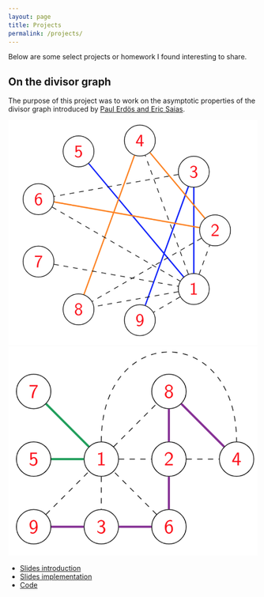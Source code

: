 ```yaml
---
layout: page
title: Projects
permalink: /projects/
---
```


Below are some select projects or homework I found interesting to share.

## On the divisor graph

The purpose of this project was to work on the asymptotic properties of the
divisor graph introduced by [Paul Erdös and Eric Saias](http://matwbn.icm.edu.pl/ksiazki/aa/aa73/aa7324.pdf).

![](/assets/images/graph1.png)
![](/assets/images/graph2.png)

* [Slides introduction](https://github.com/ncloarec/TIPE/blob/master/info.pdf)
* [Slides implementation](https://github.com/ncloarec/TIPE/blob/master/tipe.pdf)
* [Code](https://github.com/ncloarec/TIPE)
